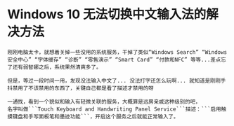 # Windows 10 无法切换中文输入法的解决方法
	刚刚电脑太卡，就想着关掉一些没用的系统服务，干掉了类似“Windows Search” “Windows 安全中心” “字体缓存” “诊断” “零售演示” “Smart Card” “付款和NFC” 等等...差点忘了还有弱智娜之后，系统果然清爽多了。
	
	但是，等过一段时间一用，发现没法输入中文了... 没法打字还怎么玩啊... 就知道是刚刚手抖禁用了不该禁用的东西了，关键自己都是看了描述才禁用的呀
	
	一通找，看到一个貌似和输入有轻微关联的服务，大概算是远房亲戚这种级别的吧，
	名字叫做```Touch Keyboard and Handwriting Panel Service```描述：```启用触摸键盘和手写面板笔和墨迹功能```，开启这个服务之后就能正常输入了。